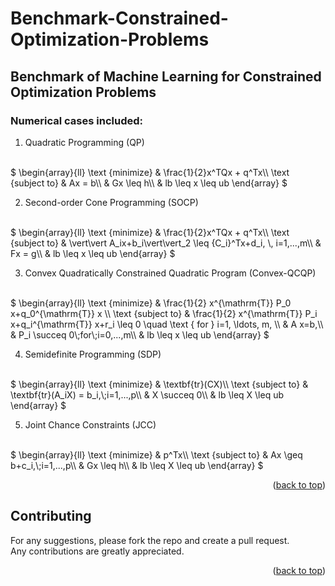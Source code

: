 # Benchmark-Constrained-Optimization-Problems

## Benchmark of Machine Learning for Constrained Optimization Problems

### Numerical cases included:

1. Quadratic Programming (QP)
<br>
$
\begin{array}{ll}
\text {minimize} & \frac{1}{2}x^TQx + q^Tx\\
\text {subject to} & Ax = b\\
& Gx \leq h\\
& lb \leq x \leq ub
\end{array}
$

2. Second-order Cone Programming (SOCP)
<br>
$
\begin{array}{ll}
\text {minimize} & \frac{1}{2}x^TQx + q^Tx\\
\text {subject to} & \vert\vert A_ix+b_i\vert\vert_2 \leq {C_i}^Tx+d_i, \, i=1,...,m\\
& Fx = g\\
& lb \leq x \leq ub
\end{array}
$

3. Convex Quadratically Constrained Quadratic Program (Convex-QCQP)
<br>
$
\begin{array}{ll}
\text {minimize} & \frac{1}{2} x^{\mathrm{T}} P_0 x+q_0^{\mathrm{T}} x \\
\text {subject to} & \frac{1}{2} x^{\mathrm{T}} P_i x+q_i^{\mathrm{T}} x+r_i \leq 0 \quad \text { for } i=1, \ldots, m, \\
& A x=b,\\
& P_i \succeq 0\;for\;i=0,...,m\\
& lb \leq x \leq ub
\end{array}
$

4. Semidefinite Programming (SDP)
<br>
$
\begin{array}{ll}
\text {minimize} & \textbf{tr}(CX)\\
\text {subject to} & \textbf{tr}(A_iX) = b_i,\;i=1,...,p\\
& X \succeq 0\\
& lb \leq X \leq ub
\end{array}
$

5. Joint Chance Constraints (JCC)
<br>
$
\begin{array}{ll}
\text {minimize} & p^Tx\\
\text {subject to} & Ax \geq b+c_i,\;i=1,...,p\\
& Gx \leq h\\
& lb \leq X \leq ub
\end{array}
$

<p align="right">(<a href="#readme-top">back to top</a>)</p>


## Contributing
For any suggestions, please fork the repo and create a pull request.<br>
Any contributions are greatly appreciated.

<p align="right">(<a href="#readme-top">back to top</a>)</p>